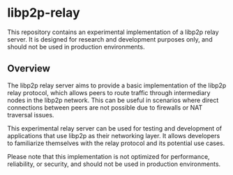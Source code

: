 # libp2p-relay

This repository contains an experimental implementation of a libp2p relay server. It is designed for research and development purposes only, and should not be used in production environments.

## Overview

The libp2p relay server aims to provide a basic implementation of the libp2p relay protocol, which allows peers to route traffic through intermediary nodes in the libp2p network. This can be useful in scenarios where direct connections between peers are not possible due to firewalls or NAT traversal issues.

This experimental relay server can be used for testing and development of applications that use libp2p as their networking layer. It allows developers to familiarize themselves with the relay protocol and its potential use cases.

Please note that this implementation is not optimized for performance, reliability, or security, and should not be used in production environments.
